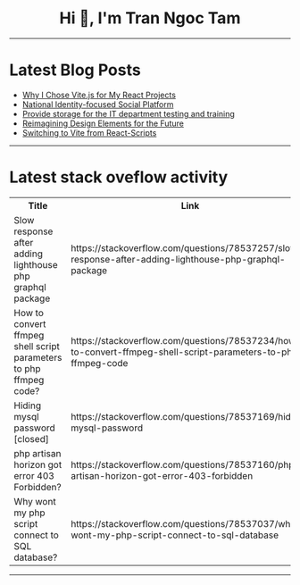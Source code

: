 <h1 align="center">Hi 👋, I'm Tran Ngoc Tam</h1>

---

# Latest Blog Posts 
<!-- BLOG-POST-LIST:START -->
- [Why I Chose Vite.js for My React Projects](https://dev.to/guillaumeduhan/why-i-chose-vitejs-for-my-react-projects-p43)
- [National Identity-focused Social Platform](https://dev.to/floratobydev/national-identity-focused-social-platform-150o)
- [Provide storage for the IT department testing and training](https://dev.to/opsyog/provide-storage-for-the-it-department-testing-and-training-caj)
- [Reimagining Design Elements for the Future](https://dev.to/pepper_square/reimagining-design-elements-for-the-future-2cm1)
- [Switching to Vite from React-Scripts](https://dev.to/liaob/switching-to-vite-from-react-scripts-2bln)
<!-- BLOG-POST-LIST:END -->

---

# Latest stack oveflow activity
<table>
  <tr><th>Title</th><th>Link</th></tr>
  <!-- STACKOVERFLOW:START --><tr><td>Slow response after adding lighthouse php graphql package</td><td>https://stackoverflow.com/questions/78537257/slow-response-after-adding-lighthouse-php-graphql-package</td></tr><tr><td>How to convert ffmpeg shell script parameters to php ffmpeg code?</td><td>https://stackoverflow.com/questions/78537234/how-to-convert-ffmpeg-shell-script-parameters-to-php-ffmpeg-code</td></tr><tr><td>Hiding mysql password [closed]</td><td>https://stackoverflow.com/questions/78537169/hiding-mysql-password</td></tr><tr><td>php artisan horizon got error 403 Forbidden?</td><td>https://stackoverflow.com/questions/78537160/php-artisan-horizon-got-error-403-forbidden</td></tr><tr><td>Why wont my php script connect to SQL database?</td><td>https://stackoverflow.com/questions/78537037/why-wont-my-php-script-connect-to-sql-database</td></tr><!-- STACKOVERFLOW:END -->
</table>

---


